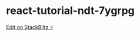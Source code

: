 # react-tutorial-ndt-7ygrpg

[Edit on StackBlitz ⚡️](https://stackblitz.com/edit/react-tutorial-ndt-7ygrpg)